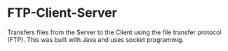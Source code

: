 # FTP-Client-Server
Transfers files from the Server to the Client using the file transfer protocol (FTP).  This was built with Java and uses socket programmig. 
